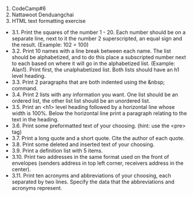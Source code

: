 1. CodeCamp#6
2. Nattawoot Denduangchai
3. HTML text formatting exercise
- 3.1. Print the squares of the number 1 - 20. Each number should be on a separate line, next to it the number 2 superscripted, an equal sign and the result. (Example: 102 = 100)
- 3.2. Print 10 names with a line break between each name. The list should be alphabetized, and to do this place a subscripted number next to each based on where it will go in the alphabetized list. (Example: Alan1). Print first, the unalphabetized list. Both lists should have an h1 level heading. 
- 3.3. Print 2 paragraphs that are both indented using the &amp;nbsp; command.
- 3.4. Print 2 lists with any information you want. One list should be an ordered list, the other list list should be an unordered list.
- 3.5. Print an &lt;h1&gt; level heading followed by a horizontal line whose width is 100%. Below the horizontal line print a paragraph relating to the text in the heading.
- 3.6. Print some preformatted text of your choosing. (hint: use the &lt;pre&gt; tag)
- 3.7. Print a long quote and a short quote. Cite the author of each quote.
- 3.8. Print some deleted and inserted text of your choosing.
- 3.9. Print a definition list with 5 items.
- 3.10. Print two addresses in the same format used on the front of envelopes (senders address in top left corner, receivers address in the center).
- 3.11. Print ten acronyms and abbreviations of your choosing, each separated by two lines. Specify the data that the abbreviations and acronyms represent.